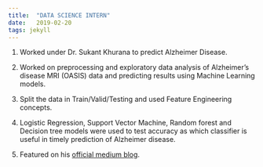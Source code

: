 ```yaml
---
title:  "DATA SCIENCE INTERN"
date:   2019-02-20
tags: jekyll
---
```


1. Worked under Dr. Sukant Khurana to predict Alzheimer Disease.

2. Worked on preprocessing and exploratory data analysis of Alzheimer’s disease
MRI (OASIS) data and predicting results using Machine Learning models.

3. Split the data in Train/Valid/Testing and used Feature Engineering concepts.

4. Logistic Regression, Support Vector Machine, Random forest and Decision tree
models were used to test accuracy as which classifier is useful in timely prediction
of Alzheimer disease. 

5. Featured on his [official medium blog](https://medium.com/beatbluewhalechallenge/iot-to-help-patients-with-alzheimers-and-dementia-c72385f9b286).
